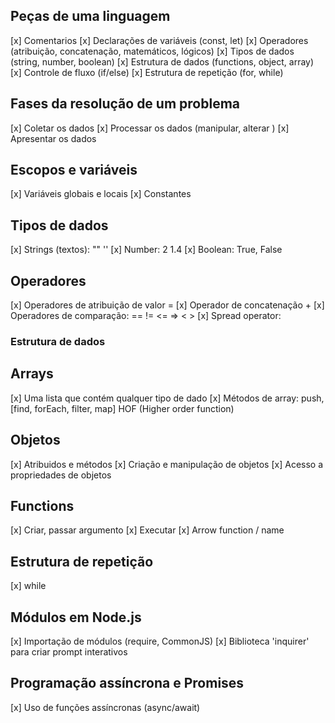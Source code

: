 ## Peças de uma linguagem 

[x] Comentarios
[x] Declarações de variáveis (const, let)
[x] Operadores (atribuição, concatenação, matemáticos, lógicos)
[x] Tipos de dados (string, number, boolean)
[x] Estrutura de dados (functions, object, array)
[x] Controle de fluxo (if/else)
[x] Estrutura de repetição (for, while)

## Fases da resolução de um problema ##########

[x] Coletar os dados
[x] Processar os dados (manipular, alterar )
[x] Apresentar os dados

## Escopos e variáveis 

[x] Variáveis globais e locais
[x] Constantes

## Tipos de dados

[x] Strings (textos): "" '' 
[x] Number: 2 1.4
[x] Boolean: True, False

## Operadores
[x] Operadores de atribuição de valor =
[x] Operador de concatenação +
[x] Operadores de comparação: == != <= => < >
[x] Spread operator: 

### Estrutura de dados



## Arrays

[x] Uma lista que contém qualquer tipo de dado 
[x] Métodos de array: push, [find, forEach, filter, map] HOF (Higher order function)

## Objetos

[x] Atribuidos e métodos
[x] Criação e manipulação de objetos
[x] Acesso a propriedades de objetos

## Functions

[x] Criar, passar argumento
[x] Executar
[x] Arrow function / name 

## Estrutura de repetição 

[x] while

## Módulos em Node.js

[x] Importação de módulos (require, CommonJS)
[x] Biblioteca 'inquirer' para criar prompt interativos 

## Programação assíncrona e Promises

[x] Uso de funções assíncronas (async/await)